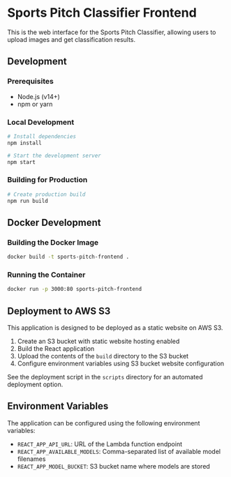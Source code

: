 # Sports Pitch Classifier Frontend

This is the web interface for the Sports Pitch Classifier, allowing users to upload images and get classification results.

## Development

### Prerequisites
- Node.js (v14+)
- npm or yarn

### Local Development
```bash
# Install dependencies
npm install

# Start the development server
npm start
```

### Building for Production
```bash
# Create production build
npm run build
```

## Docker Development

### Building the Docker Image
```bash
docker build -t sports-pitch-frontend .
```

### Running the Container
```bash
docker run -p 3000:80 sports-pitch-frontend
```

## Deployment to AWS S3

This application is designed to be deployed as a static website on AWS S3.

1. Create an S3 bucket with static website hosting enabled
2. Build the React application
3. Upload the contents of the `build` directory to the S3 bucket
4. Configure environment variables using S3 bucket website configuration

See the deployment script in the `scripts` directory for an automated deployment option.

## Environment Variables

The application can be configured using the following environment variables:

- `REACT_APP_API_URL`: URL of the Lambda function endpoint
- `REACT_APP_AVAILABLE_MODELS`: Comma-separated list of available model filenames
- `REACT_APP_MODEL_BUCKET`: S3 bucket name where models are stored
